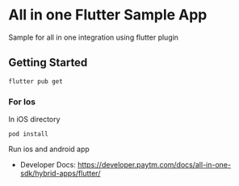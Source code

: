 # All in one Flutter Sample App

Sample for all in one integration using flutter plugin

## Getting Started

```
flutter pub get
```

### For Ios

In iOS directory

```
pod install

```

Run ios and android app



* Developer Docs: https://developer.paytm.com/docs/all-in-one-sdk/hybrid-apps/flutter/
